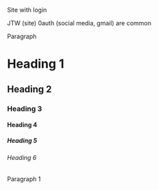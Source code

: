 Site with login

JTW (site) 0auth (social media, gmail) are common
<html>
<head>
  <title>Page Draft</title>

<body>
  
  
  <p>Paragraph</p>
  
  <h1>Heading 1</h1>
  <h2>Heading 2</h2>
  <h3>Heading 3</h3>
  <h4>Heading 4</h4>
  <h5>Heading 5</h5>
  <h6>Heading 6</h6>
  
  <p>Paragraph 1</p>

</body>
</html>
